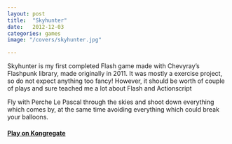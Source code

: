 ```yaml
---
layout: post
title:  "Skyhunter"
date:   2012-12-03
categories: games
image: "/covers/skyhunter.jpg"

---
```


Skyhunter is my first completed Flash game made with Chevyray’s Flashpunk library, made originally in 2011. It was mostly a exercise project, so do not expect anything too fancy! However, it should be worth of couple of plays and sure teached me a lot about Flash and Actionscript

Fly with Perche Le Pascal through the skies and shoot down everything which comes by, at the same time avoiding everything which could break your balloons.
#### [Play on Kongregate](http://www.kongregate.com/games/Tumetsu/skyhunter "Play Skyhunter")

 


